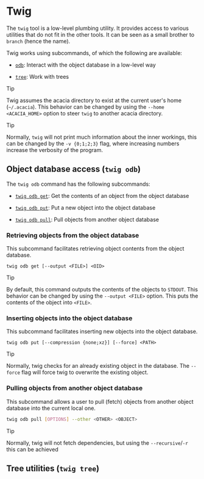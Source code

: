 # Twig

The `twig` tool is a low-level plumbing utility.
It provides access to various utilities that do not fit in the other tools.
It can be seen as a small brother to `branch` (hence the name).

Twig works using subcommands, of which the following are available:

- [`odb`](#object-database-access-twig-odb): Interact with the object database in a low-level way

- [`tree`](#index-utilities-twig-tree): Work with trees

> [!TIP]
> Twig assumes the acacia directory to exist at the current user's home (`~/.acacia`).
> This behavior can be changed by using the `--home <ACACIA_HOME>` option to steer `twig` to another acacia directory.

> [!TIP]
> Normally, `twig` will not print much information about the inner workings, this can be changed by the `-v {0;1;2;3}` flag, where increasing numbers increase the verbosity of the program.

## Object database access (`twig odb`)

The `twig odb` command has the following subcommands:

- [`twig odb get`](#retrieving-objects-from-the-object-database): Get the contents of an object from the object database

- [`twig odb put`](#inserting-objects-into-the-object-database): Put a new object into the object database

- [`twig odb pull`](#pulling-objects-from-another-object-database): Pull objects from another object database

### Retrieving objects from the object database

This subcommand facilitates retrieving object contents from the object database.

```
twig odb get [--output <FILE>] <OID>
```

> [!TIP]
> By default, this command outputs the contents of the objects to `STDOUT`.
> This behavior can be changed by using the `--output <FILE>` option.
> This puts the contents of the object into `<FILE>`.

### Inserting objects into the object database

This subcommand facilitates inserting new objects into the object database.

```
twig odb put [--compression {none;xz}] [--force] <PATH>
```

> [!TIP]
> Normally, twig checks for an already existing object in the database.
> The `--force` flag will force twig to overwrite the existing object.

### Pulling objects from another object database

This subcommand allows a user to pull (fetch) objects from another object database into the current local one.

```bash
twig odb pull [OPTIONS] --other <OTHER> <OBJECT>
```

> [!TIP]
> Normally, twig will not fetch dependencies, but using the `--recursive`/`-r` this can be achieved

## Tree utilities (`twig tree`)
